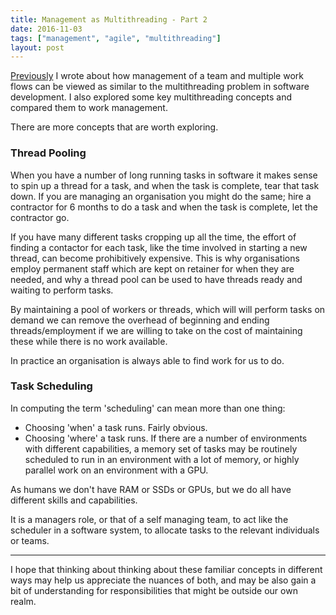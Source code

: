 ```yaml
---
title: Management as Multithreading - Part 2
date: 2016-11-03
tags: ["management", "agile", "multithreading"]
layout: post
---
```

[Previously](/2016/11/02/management-as-multithreading) I wrote about how management of a team and multiple work flows can be viewed as similar to the multithreading problem in software development. I also explored some key multithreading concepts and compared them to work management.

There are more concepts that are worth exploring.

<!--more-->

### Thread Pooling

When you have a number of long running tasks in software it makes sense to spin up a thread for a task, and when the task is complete, tear that task down. If you are managing an organisation you might do the same; hire a contractor for 6 months to do a task and when the task is complete, let the contractor go.

If you have many different tasks cropping up all the time, the effort of finding a contactor for each task, like the time involved in starting a new thread, can become prohibitively expensive. This is why organisations employ permanent staff which are kept on retainer for when they are needed, and why a thread pool can be used to have threads ready and waiting to perform tasks.

By maintaining a pool of workers or threads, which will will perform tasks on demand we can remove the overhead of beginning and ending threads/employment if we are willing to take on the cost of maintaining these while there is no work available.

In practice an organisation is always able to find work for us to do.

### Task Scheduling

In computing the term 'scheduling' can mean more than one thing:

- Choosing 'when' a task runs. Fairly obvious.
- Choosing 'where' a task runs. If there are a number of environments with different capabilities, a memory set of tasks may be routinely scheduled to run in an environment with a lot of memory, or highly parallel work on an environment with a GPU.

As humans we don't have RAM or SSDs or GPUs, but we do all have different skills and capabilities.

It is a managers role, or that of a self managing team, to act like the scheduler in a software system, to allocate tasks to the relevant individuals or teams. 

---

I hope that thinking about thinking about these familiar concepts in different ways may help us appreciate the nuances of both, and may be also gain a bit of understanding for responsibilities that might be outside our own realm.